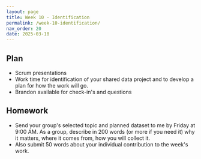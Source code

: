 ```yaml
---
layout: page
title: Week 10 - Identification
permalink: /week-10-identification/
nav_order: 20
date: 2025-03-18
---
```


## Plan

* Scrum presentations
* Work time for identification of your shared data project and to develop a plan for how the work will go. 
* Brandon available for check-in's and questions

## Homework

* Send your group's selected topic and planned dataset to me by Friday at 9:00 AM. As a group, describe in 200 words (or more if you need it) why it matters, where it comes from, how you will collect it.
* Also submit 50 words about your individual contribution to the week's work.